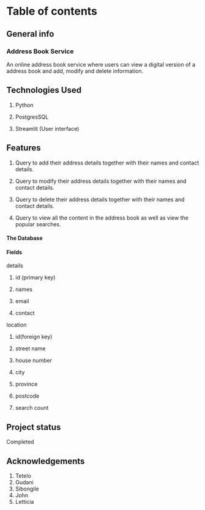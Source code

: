 # Table of contents 

## General info


### Address Book Service

An online address book service where users can view a digital version of a address book and add, modify and delete information.

## Technologies Used 

1. Python

2. PostgresSQL

3. Streamlit (User interface)

## Features 

1. Query to add their address details together with their names and contact details.

2. Query to modify their address details together with their names and contact details.

3. Query to delete their address details together with their names and contact details.

4. Query to view all the content in the address book as well as view the popular searches.

#### The Database

#### Fields

details

1. id (primary key)

2. names

3. email

4. contact

location 

1. id(foreign key)

2. street name

3. house number

4. city 

5. province 

6. postcode

7. search count

## Project status 

Completed

## Acknowledgements 

1. Tetelo
2. Gudani
3. Sibongile 
4. John
5. Letticia
